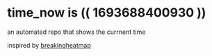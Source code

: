# time_now is (( 1693688400930 ))

an automated repo that shows the currnent time

inspired by [breakingheatmap](https://github.com/breakingheatmap/breakingheatmap)